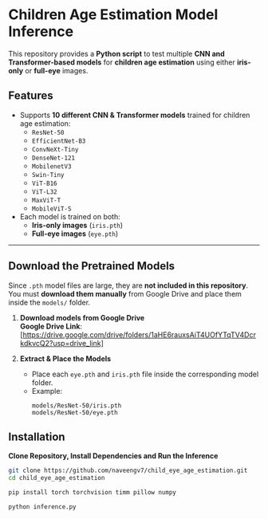 # Children Age Estimation Model Inference

This repository provides a **Python script** to test multiple **CNN and Transformer-based models** for **children age estimation** using either **iris-only** or **full-eye** images.

## Features
- Supports **10 different CNN & Transformer models** trained for children age estimation:
  - `ResNet-50`
  - `EfficientNet-B3`
  - `ConvNeXt-Tiny`
  - `DenseNet-121`
  - `MobilenetV3`
  - `Swin-Tiny`
  - `ViT-B16`
  - `ViT-L32`
  - `MaxViT-T`
  - `MobileViT-S`
- Each model is trained on both:
  - **Iris-only images** (`iris.pth`)
  - **Full-eye images** (`eye.pth`)
---

## Download the Pretrained Models
Since `.pth` model files are large, they are **not included in this repository**.  
You must **download them manually** from Google Drive and place them inside the `models/` folder.

1. **Download models from Google Drive**  
   **Google Drive Link**: [https://drive.google.com/drive/folders/1aHE6rauxsAiT4UOfYTqTV4DcrkdkvcQ2?usp=drive_link]

2. **Extract & Place the Models**  
   - Place each `eye.pth` and `iris.pth` file inside the corresponding model folder.  
   - Example:  
     ```
     models/ResNet-50/iris.pth
     models/ResNet-50/eye.pth
     ```

## Installation
**Clone Repository, Install Dependencies and Run the Inference**
```bash
git clone https://github.com/naveengv7/child_eye_age_estimation.git
cd child_eye_age_estimation

pip install torch torchvision timm pillow numpy

python inference.py


